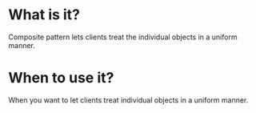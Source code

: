 # What is it?
Composite pattern lets clients treat the individual objects in a uniform manner.

# When to use it?
When you want to let clients treat individual objects in a uniform manner.